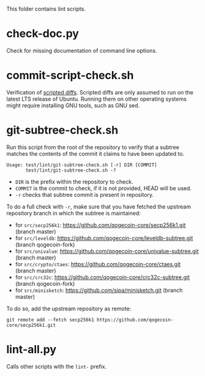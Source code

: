 This folder contains lint scripts.

check-doc.py
============
Check for missing documentation of command line options.

commit-script-check.sh
======================
Verification of [scripted diffs](/doc/developer-notes.md#scripted-diffs).
Scripted diffs are only assumed to run on the latest LTS release of Ubuntu. Running them on other operating systems
might require installing GNU tools, such as GNU sed.

git-subtree-check.sh
====================
Run this script from the root of the repository to verify that a subtree matches the contents of
the commit it claims to have been updated to.

```
Usage: test/lint/git-subtree-check.sh [-r] DIR [COMMIT]
       test/lint/git-subtree-check.sh -?
```

- `DIR` is the prefix within the repository to check.
- `COMMIT` is the commit to check, if it is not provided, HEAD will be used.
- `-r` checks that subtree commit is present in repository.

To do a full check with `-r`, make sure that you have fetched the upstream repository branch in which the subtree is
maintained:
* for `src/secp256k1`: https://github.com/qogecoin-core/secp256k1.git (branch master)
* for `src/leveldb`: https://github.com/qogecoin-core/leveldb-subtree.git (branch qogecoin-fork)
* for `src/univalue`: https://github.com/qogecoin-core/univalue-subtree.git (branch master)
* for `src/crypto/ctaes`: https://github.com/qogecoin-core/ctaes.git (branch master)
* for `src/crc32c`: https://github.com/qogecoin-core/crc32c-subtree.git (branch qogecoin-fork)
* for `src/minisketch`: https://github.com/sipa/minisketch.git (branch master)

To do so, add the upstream repository as remote:

```
git remote add --fetch secp256k1 https://github.com/qogecoin-core/secp256k1.git
```

lint-all.py
===========
Calls other scripts with the `lint-` prefix.
